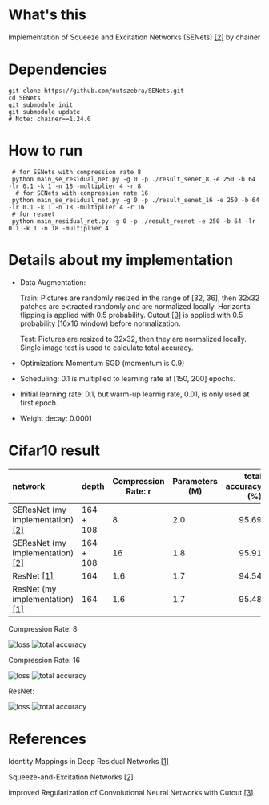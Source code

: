 # What's this
Implementation of Squeeze and Excitation Networks (SENets) [[2]][Paper2] by chainer  

# Dependencies

    git clone https://github.com/nutszebra/SENets.git
    cd SENets
    git submodule init
    git submodule update
    # Note: chainer==1.24.0

# How to run
     # for SENets with compression rate 8
     python main_se_residual_net.py -g 0 -p ./result_senet_8 -e 250 -b 64 -lr 0.1 -k 1 -n 18 -multiplier 4 -r 8
      # for SENets with compression rate 16
     python main_se_residual_net.py -g 0 -p ./result_senet_16 -e 250 -b 64 -lr 0.1 -k 1 -n 18 -multiplier 4 -r 16
     # for resnet
     python main_residual_net.py -g 0 -p ./result_resnet -e 250 -b 64 -lr 0.1 -k 1 -n 18 -multiplier 4


# Details about my implementation

* Data Augmentation:
    
    Train: Pictures are randomly resized in the range of [32, 36], then 32x32 patches are extracted randomly and are normalized locally. Horizontal flipping is applied with 0.5 probability. Cutout [[3]][Paper3] is applied with 0.5 probability (16x16 window) before normalization. 

    Test: Pictures are resized to 32x32, then they are normalized locally. Single image test is used to calculate total accuracy.  
* Optimization: Momentum SGD (momentum is 0.9)

* Scheduling: 0.1 is multiplied to learning rate at [150, 200] epochs.

* Initial learning rate: 0.1, but warm-up learnig rate, 0.01, is only used at first epoch.

* Weight decay: 0.0001  



# Cifar10 result

| network                                     | depth        | Compression Rate: r |Parameters (M) | total accuracy (%) |
|:--------------------------------------------|--------------|---------------------|---------------|-------------------:|
| SEResNet (my implementation) [[2]][Paper2]  | 164 + 108    |  8                  | 2.0           |95.69               |
| SEResNet (my implementation) [[2]][Paper2]  | 164 + 108    |  16                 | 1.8           |95.91               |
| ResNet [[1]][Paper]                         | 164          |  1.6                | 1.7           |94.54               |
| ResNet (my implementation)[[1]][Paper]      | 164          |  1.6                | 1.7           |95.48               |


Compression Rate: 8

<img src="https://github.com/nutszebra/SENets/blob/master/result_senet_8/loss.jpg" alt="loss" title="loss">
<img src="https://github.com/nutszebra/SENets/blob/master/result_senet_8/accuracy.jpg" alt="total accuracy" title="total accuracy">

Compression Rate: 16

<img src="https://github.com/nutszebra/SENets/blob/master/result_senet_16/loss.jpg" alt="loss" title="loss">
<img src="https://github.com/nutszebra/SENets/blob/master/result_senet_16/accuracy.jpg" alt="total accuracy" title="total accuracy">

ResNet:

<img src="https://github.com/nutszebra/SENets/blob/master/result_resnet/loss.jpg" alt="loss" title="loss">
<img src="https://github.com/nutszebra/SENets/blob/master/result_resnet/accuracy.jpg" alt="total accuracy" title="total accuracy">


# References
Identity Mappings in Deep Residual Networks [[1]][Paper]

Squeeze-and-Excitation Networks [[2]][Paper2]

Improved Regularization of Convolutional Neural Networks with Cutout [[3]][Paper3]


[paper]: https://arxiv.org/abs/1603.05027 "Paper"
[paper2]: https://arxiv.org/abs/1709.01507 "Paper2"
[paper3]: https://arxiv.org/abs/1708.04552 "Paper3"
